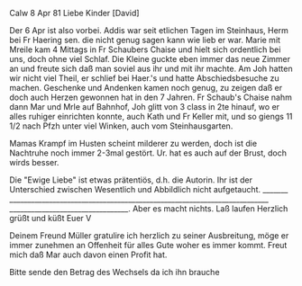  Calw 8 Apr 81
Liebe Kinder [David]

Der 6 Apr ist also vorbei. Addis war seit etlichen Tagen im Steinhaus, Herm bei Fr Haering sen. die nicht genug sagen kann wie lieb er war. Marie mit Mreile kam 4 Mittags in Fr Schaubers Chaise und hielt sich ordentlich bei uns, doch ohne viel Schlaf. Die Kleine guckte eben immer das neue Zimmer an und freute sich daß man soviel aus ihr und mit ihr machte. Am Joh hatten wir nicht viel Theil, er schlief bei Haer.'s und hatte Abschiedsbesuche zu machen. Geschenke und Andenken kamen noch genug, zu zeigen daß er doch auch Herzen gewonnen hat in den 7 Jahren. Fr Schaub's Chaise nahm dann Mar und Mrle auf Bahnhof, Joh glitt von 3 class in 2te hinauf, wo er alles ruhiger einrichten konnte, auch Kath und Fr Keller mit, und so giengs 11 1/2 nach Pfzh unter viel Winken, auch vom Steinhausgarten.

Mamas Krampf im Husten scheint milderer zu werden, doch ist die Nachtruhe noch immer 2-3mal gestört. Ur. hat es auch auf der Brust, doch wirds besser.

Die "Ewige Liebe" ist etwas prätentiös, d.h. die Autorin. Ihr ist der Unterschied zwischen Wesentlich und Abbildlich nicht aufgetaucht. _______ ________________________________________________________________________ _________________________________. Aber es macht nichts. Laß laufen 
 Herzlich grüßt und küßt
 Euer V

Deinem Freund Müller gratulire ich herzlich zu seiner Ausbreitung, möge er immer zunehmen an Offenheit für alles Gute woher es immer kommt. Freut mich daß Mar auch davon einen Profit hat.

Bitte sende den Betrag des Wechsels da ich ihn brauche
